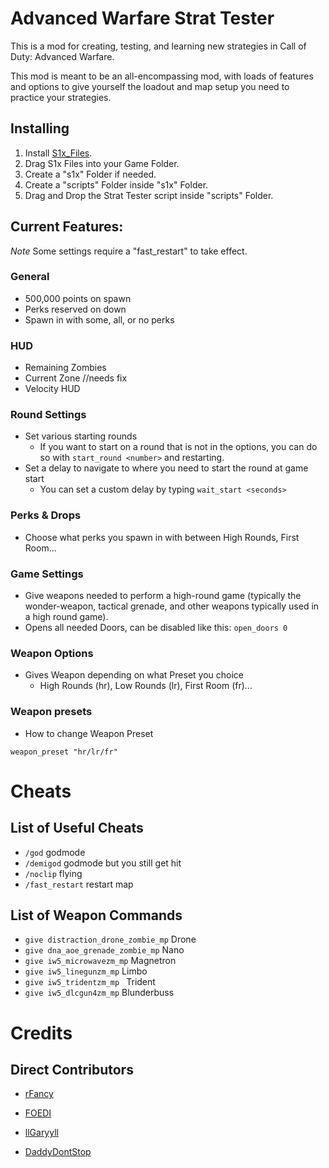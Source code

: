 # Advanced Warfare Strat Tester 

This is a mod for creating, testing, and learning new strategies in Call of Duty: Advanced Warfare. 

This mod is meant to be an all-encompassing mod, with loads of features and options to give yourself the loadout and map setup you need to practice your strategies.

## Installing

1. Install [S1x_Files](https://mega.nz/folder/oLAViLiZ#3xUbLir3T9AdB51FqdhPlQ).
1. Drag S1x Files into your Game Folder.
1. Create a "s1x" Folder if needed.
1. Create a "scripts" Folder inside "s1x" Folder.
1. Drag and Drop the Strat Tester script inside "scripts" Folder.

## Current Features:

*Note* Some settings require a "fast_restart" to take effect.

### General
- 500,000 points on spawn
- Perks reserved on down
- Spawn in with some, all, or no perks

### HUD
- Remaining Zombies
- Current Zone //needs fix
- Velocity HUD

### Round Settings
- Set various starting rounds
    - If you want to start on a round that is not in the options, you can do so with `start_round <number>` and restarting.
- Set a delay to navigate to where you need to start the round at game start
    - You can set a custom delay by typing `wait_start <seconds>`

### Perks & Drops
- Choose what perks you spawn in with between High Rounds, First Room...

### Game Settings
- Give weapons needed to perform a high-round game (typically the wonder-weapon, tactical grenade, and other weapons typically used in a high round game).
- Opens all needed Doors, can be disabled like this: `open_doors 0`

### Weapon Options
- Gives Weapon depending on what Preset you choice
    - High Rounds (hr), Low Rounds (lr), First Room (fr)...

### Weapon presets

- How to change Weapon Preset

```weapon_preset "hr/lr/fr"```

# Cheats

## List of Useful Cheats

- `/god` godmode
- `/demigod` godmode but you still get hit
- `/noclip` flying
- `/fast_restart` restart map

## List of Weapon Commands 

- `give distraction_drone_zombie_mp` Drone 
- `give dna_aoe_grenade_zombie_mp` Nano
- `give iw5_microwavezm_mp` Magnetron
- `give iw5_linegunzm_mp` Limbo
- `give iw5_tridentzm_mp ` Trident
- `give iw5_dlcgun4zm_mp` Blunderbuss

# Credits

## Direct Contributors

- [rFancy](https://github.com/IITreborII)

- [FOEDI](https://github.com/FOEDI)

- [llGaryyll](https://www.twitch.tv/ligaryyil)

- [DaddyDontStop](#)

